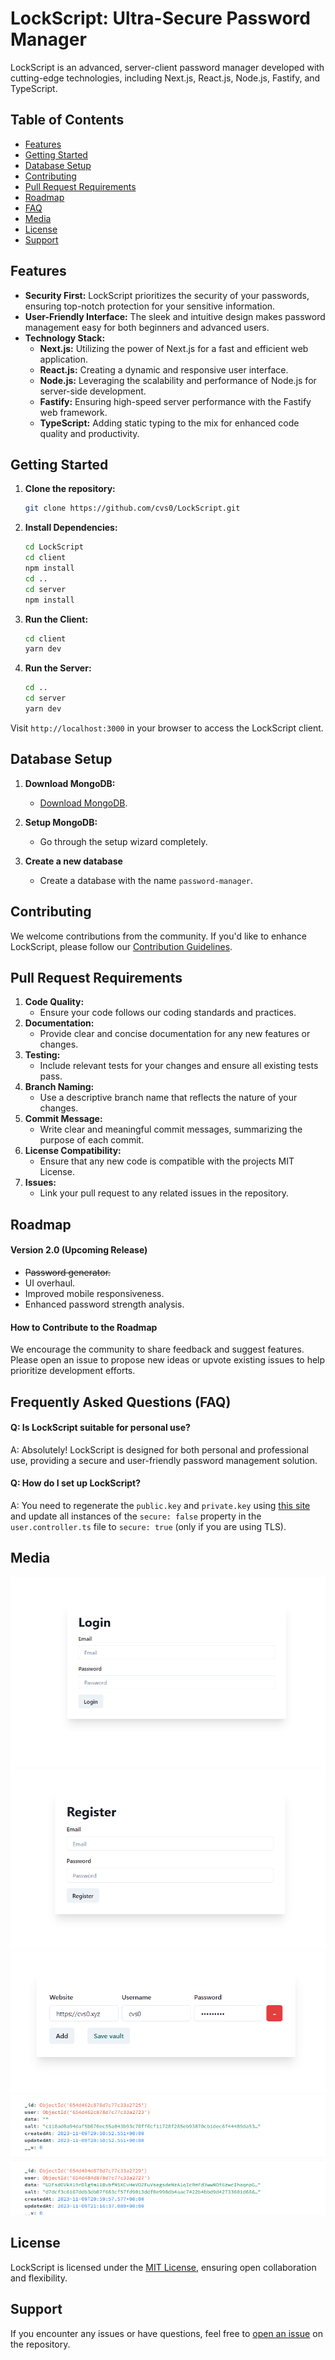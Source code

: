 # LockScript: Ultra-Secure Password Manager

LockScript is an advanced, server-client password manager developed with cutting-edge technologies, including Next.js, React.js, Node.js, Fastify, and TypeScript.

## Table of Contents
- [Features](#features)
- [Getting Started](#getting-started)
- [Database Setup](#database-setup)
- [Contributing](#contributing)
- [Pull Request Requirements](#pull-request-requirements)
- [Roadmap](#roadmap)
- [FAQ](#frequently-asked-questions-faq)
- [Media](#media)
- [License](#license)
- [Support](#support)

## Features

* **Security First:** LockScript prioritizes the security of your passwords, ensuring top-notch protection for your sensitive information.
* **User-Friendly Interface:** The sleek and intuitive design makes password management easy for both beginners and advanced users.
* **Technology Stack:**
    * **Next.js:** Utilizing the power of Next.js for a fast and efficient web application.
    * **React.js:** Creating a dynamic and responsive user interface.
    * **Node.js:** Leveraging the scalability and performance of Node.js for server-side development.
    * **Fastify:** Ensuring high-speed server performance with the Fastify web framework.
    * **TypeScript:** Adding static typing to the mix for enhanced code quality and productivity.

## Getting Started

1. **Clone the repository:**
    ```bash
    git clone https://github.com/cvs0/LockScript.git
    ```

2. **Install Dependencies:**
    ```bash
    cd LockScript
    cd client
    npm install
    cd ..
    cd server
    npm install
    ```

3. **Run the Client:**
    ```bash
    cd client
    yarn dev
    ```

4. **Run the Server:**
    ```bash
    cd ..
    cd server
    yarn dev
    ```

Visit `http://localhost:3000` in your browser to access the LockScript client.

## Database Setup

1. **Download MongoDB:**
    * [Download MongoDB](https://www.mongodb.com/try/download/community).

2. **Setup MongoDB:**
    * Go through the setup wizard completely.

3. **Create a new database**
    * Create a database with the name `password-manager`.

## Contributing

We welcome contributions from the community. If you'd like to enhance LockScript, please follow our [Contribution Guidelines](https://github.com/cvs0/LockScript/CONTRIBUTING.md).

## Pull Request Requirements
1. **Code Quality:**
    * Ensure your code follows our coding standards and practices.
2. **Documentation:**
    * Provide clear and concise documentation for any new features or changes.
3. **Testing:**
    * Include relevant tests for your changes and ensure all existing tests pass.
4. **Branch Naming:**
    * Use a descriptive branch name that reflects the nature of your changes.
5. **Commit Message:**
    * Write clear and meaningful commit messages, summarizing the purpose of each commit.
6. **License Compatibility:**
    * Ensure that any new code is compatible with the projects MIT License.
7. **Issues:**
    * Link your pull request to any related issues in the repository.

## Roadmap

#### Version 2.0 (Upcoming Release)

- ~~Password generator.~~
- UI overhaul.
- Improved mobile responsiveness.
- Enhanced password strength analysis.

#### How to Contribute to the Roadmap

We encourage the community to share feedback and suggest features. Please open an issue to propose new ideas or upvote existing issues to help prioritize development efforts.

## Frequently Asked Questions (FAQ)

#### Q: Is LockScript suitable for personal use?
A: Absolutely! LockScript is designed for both personal and professional use, providing a secure and user-friendly password management solution.

#### Q: How do I set up LockScript?
A: You need to regenerate the `public.key` and `private.key` using [this site](https://travistidwell.com/jsencrypt/demo/) and update all instances of the `secure: false` property in the `user.controller.ts` file to `secure: true` (only if you are using TLS).

## Media
![Login Page UI](media/login-page-ui.png)
![Registration Page UI](media/registration-page-ui.png)
![Password Manager UI](media/password-manager-ui.png)
![Database Encryption](media/database-encryption.png)

## License

LockScript is licensed under the [MIT License](https://github.com/cvs0/LockScript/blob/main/LICENSE), ensuring open collaboration and flexibility.

## Support

If you encounter any issues or have questions, feel free to [open an issue](http://github.com/cvs0/LockScript/issues) on the repository.